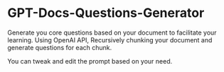 # GPT-Docs-Questions-Generator
Generate you core questions based on your document to facilitate your learning. Using OpenAI API, Recursively chunking your document and generate questions for each chunk. 

You can tweak and edit the prompt based on your need.
